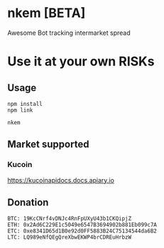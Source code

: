 # nkem [BETA]
Awesome Bot tracking intermarket spread

# Use it at your own RISKs

## Usage
```
npm install
npm link

nkem
```


## Market supported

### Kucoin
https://kucoinapidocs.docs.apiary.io

## Donation
```
BTC: 19KcCNrf4vDNJc4RnFpUXyU43b1CKQipjZ
ETH: 0x2Ad6C229E1c5049e6547B3694902b881Eb099c7A
ETC: 0xe8341D65d1B0e92d0FF5883B24C75134544da6B2
LTC: LQ989eNfQEgQreXbwEKWP4brCDREuHrbzW
```

